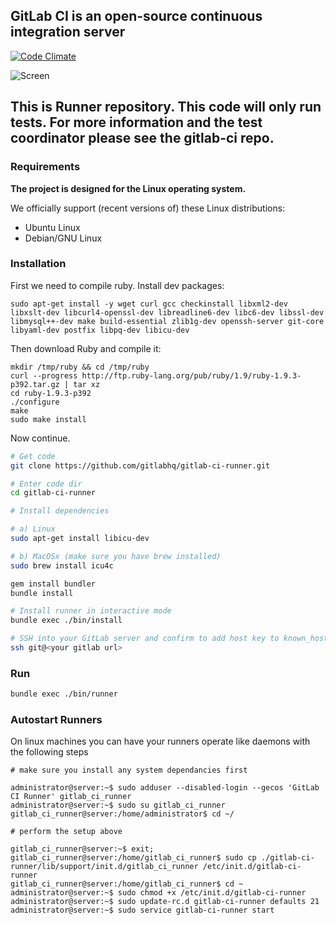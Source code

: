 ## GitLab CI is an open-source continuous integration server

[![Code Climate](https://codeclimate.com/github/gitlabhq/gitlab-ci-runner.png)](https://codeclimate.com/github/gitlabhq/gitlab-ci-runner)

![Screen](https://github.com/downloads/gitlabhq/gitlab-ci/gitlab_ci_preview.png)

## This is Runner repository. This code will only run tests. For more information and the test coordinator please see the gitlab-ci repo.

### Requirements

**The project is designed for the Linux operating system.**

We officially support (recent versions of) these Linux distributions:

- Ubuntu Linux
- Debian/GNU Linux


### Installation

First we need to compile ruby. Install dev packages:

    sudo apt-get install -y wget curl gcc checkinstall libxml2-dev libxslt-dev libcurl4-openssl-dev libreadline6-dev libc6-dev libssl-dev libmysql++-dev make build-essential zlib1g-dev openssh-server git-core libyaml-dev postfix libpq-dev libicu-dev


Then download Ruby and compile it:

    mkdir /tmp/ruby && cd /tmp/ruby
    curl --progress http://ftp.ruby-lang.org/pub/ruby/1.9/ruby-1.9.3-p392.tar.gz | tar xz
    cd ruby-1.9.3-p392
    ./configure
    make
    sudo make install

Now continue.

```bash
# Get code
git clone https://github.com/gitlabhq/gitlab-ci-runner.git

# Enter code dir
cd gitlab-ci-runner

# Install dependencies

# a) Linux
sudo apt-get install libicu-dev

# b) MacOSx (make sure you have brew installed)
sudo brew install icu4c

gem install bundler
bundle install

# Install runner in interactive mode
bundle exec ./bin/install

# SSH into your GitLab server and confirm to add host key to known_hosts
ssh git@<your gitlab url>
```

### Run

```bash
bundle exec ./bin/runner
```

### Autostart Runners

On linux machines you can have your runners operate like daemons with the following steps

```
# make sure you install any system dependancies first

administrator@server:~$ sudo adduser --disabled-login --gecos 'GitLab CI Runner' gitlab_ci_runner
administrator@server:~$ sudo su gitlab_ci_runner
gitlab_ci_runner@server:/home/administrator$ cd ~/

# perform the setup above

gitlab_ci_runner@server:~$ exit;
gitlab_ci_runner@server:/home/gitlab_ci_runner$ sudo cp ./gitlab-ci-runner/lib/support/init.d/gitlab_ci_runner /etc/init.d/gitlab-ci-runner
gitlab_ci_runner@server:/home/gitlab_ci_runner$ cd ~
administrator@server:~$ sudo chmod +x /etc/init.d/gitlab-ci-runner
administrator@server:~$ sudo update-rc.d gitlab-ci-runner defaults 21 
administrator@server:~$ sudo service gitlab-ci-runner start
```


